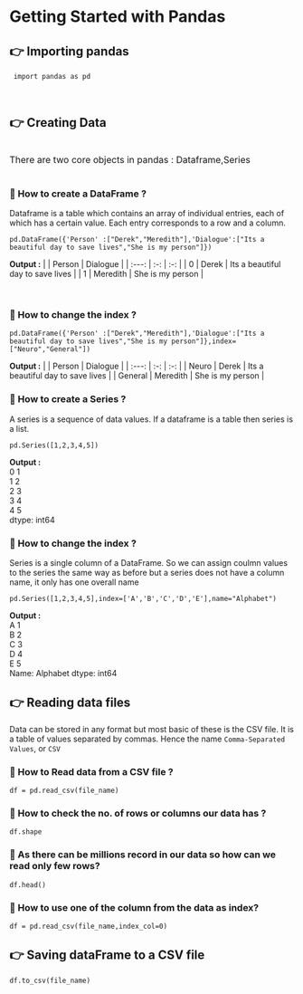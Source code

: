 # Getting Started with Pandas

## 👉 Importing pandas

```
 import pandas as pd
```
<br>

## 👉 Creating Data
<br>
<font size="3"> There are two core objects in pandas : Dataframe,Series</font> 
<br>
<br>

### 🤔 How to create a DataFrame ?

Dataframe is a table which contains an array of individual entries, each of which has a certain value. Each entry corresponds to a row and a column.
<br>

```
pd.DataFrame({'Person' :["Derek","Meredith"],'Dialogue':["Its a beautiful day to save lives","She is my person"]})
```
**Output :**
| | Person  | Dialogue  |
| :---:   | :-: | :-: |
| 0 | Derek | Its a beautiful day to save lives |
| 1 | Meredith | She is my person |

<br>

### 🤔 How to change the index ?
```
pd.DataFrame({'Person' :["Derek","Meredith"],'Dialogue':["Its a beautiful day to save lives","She is my person"]},index=["Neuro","General"])
```

**Output :**
| | Person  | Dialogue  |
| :---:   | :-: | :-: |
| Neuro | Derek | Its a beautiful day to save lives |
| General | Meredith | She is my person |

### 🤔 How to create a Series ?

A series is a sequence of data values. If a dataframe is a table then series is a list.

```
pd.Series([1,2,3,4,5])
```

**Output :**<br>
0  1 <br>
1  2 <br>
2  3 <br>
3  4 <br>
4  5 <br>
dtype: int64

### 🤔 How to change the index ?
Series is a single column of a DataFrame. So we can assign coulmn values to the series the same way as before but a series does not have a column name, it only has one overall name

```
pd.Series([1,2,3,4,5],index=['A','B','C','D','E'],name="Alphabet")
```

**Output :**<br>
A  1 <br>
B  2 <br>
C  3 <br>
D  4 <br>
E  5 <br>
Name: Alphabet dtype: int64

## 👉 Reading data files

Data can be stored in any format but most basic of these is the CSV file. It  is a table of values separated by commas. Hence the name `Comma-Separated Values`, or `CSV`

### 🤔 How to Read data from a CSV file ?

```
df = pd.read_csv(file_name)
```

### 🤔 How to check the no. of rows or columns our data has ?

```
df.shape
```

### 🤔 As there can be millions record in our data so how can we read only few rows?

```
df.head()
```

### 🤔 How to use one of the column from the data as index?
```
df = pd.read_csv(file_name,index_col=0)
```

## 👉 Saving dataFrame to a CSV file

```
df.to_csv(file_name)
```